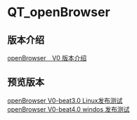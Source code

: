 # QT_openBrowser



## 版本介绍
[openBrowser&emsp;V0 版本介绍](https://codechina.csdn.net/a15005784320/openBrowser/-/tree/master/preview_V0)  


## 预览版本
[openBrowser V0-beat3.0  Linux发布测试](https://gitee.com/yaoxin001/openBrowser/releases)  
[openBrowser V0-beat4.0  windos 发布测试](https://gitee.com/yaoxin001/openBrowser/releases)  
    
